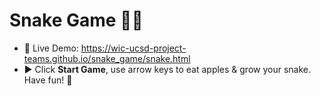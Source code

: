 # Snake Game 🐍🍎

- 🚀 Live Demo: https://wic-ucsd-project-teams.github.io/snake_game/snake.html
- ▶️ Click **Start Game**, use arrow keys to eat apples & grow your snake. Have fun! 🎉
